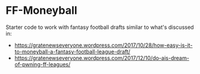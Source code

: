 # FF-Moneyball
Starter code to work with fantasy football drafts similar to what's discussed in:
- https://gratenewseveryone.wordpress.com/2017/10/28/how-easy-is-it-to-moneyball-a-fantasy-football-league-draft/
- https://gratenewseveryone.wordpress.com/2017/12/10/do-ais-dream-of-pwning-ff-leagues/
